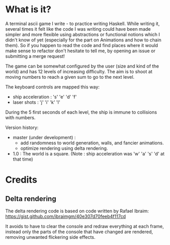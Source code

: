 # What is it?

A terminal ascii game I write - to practice writing Haskell. While writing it,
several times it felt like the code I was writing could have been made simpler
and more flexible using abstractions or functional notions which I didn't know of yet
(especially for the part on Animations and how to chain them).
So if you happen to read the code and find places where it would make sense to refactor
don't hesitate to tell me, by opening an issue or submitting a merge request!

The game can be somewhat configured by the user (size and kind of the world) and
has 12 levels of increasing difficulty. The aim is to shoot at moving numbers to
reach a given sum to go to the next level.

The keyboard controls are mapped this way:
- ship acceleration : 's' 'e' 'd' 'f'
- laser shots       : 'j' 'i' 'k' 'l'

During the 5 first seconds of each level, the ship is immune to collisions with numbers.

Version history:
- master (under development) :
  - add randomness to world generation, walls, and fancier animations.
  - optimize rendering using delta rendering.
- 1.0 : The world is a square. (Note : ship acceleration was 'w' 'a' 's' 'd' at that time)

# Credits

## Delta rendering

The delta rendering code is based on code written by Rafael Ibraim:
https://gist.github.com/ibraimgm/40e307d70feeb4f117cd

It avoids to have to clear the console and redraw everything at each frame,
instead only the parts of the console that have changed are rendered,
removing unwanted flickering side effects.
